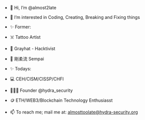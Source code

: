 - 👋 Hi, I’m @almost2late

- 👀 I’m interested in Coding, Creating, Breaking and Fixing things
- ✨ Former:
- ☠️ Tattoo Artist
- 👤 Grayhat - Hacktivist
- 🥋 剛柔流 Sempai
- ✨ Todays:
- 💻 CEH/CISM/CISSP/CHFI
- 👨🏽‍💻 Founder @hydra_security
- 🪙 ETH/WEB3/Blockchain Technology Enthusiasst

- 📫 To reach me; mail me at: almosttoolate@hydra-security.org
 
<!---
almost2late/almost2late is a ✨ special ✨ repository because its `README.md` (this file) appears on your GitHub profile.
You can click the Preview link to take a look at your changes.
--->
